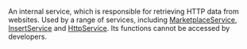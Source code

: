 An internal service, which is responsible for retrieving HTTP data from websites. Used by a range of services, including [MarketplaceService](https://developer.roblox.com/en-us/api-reference/class/MarketplaceService), [InsertService](https://developer.roblox.com/en-us/api-reference/class/InsertService) and [HttpService](https://developer.roblox.com/en-us/api-reference/class/HttpService). Its functions cannot be accessed by developers.